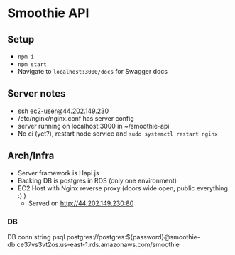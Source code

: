 # Smoothie API 

## Setup
- `npm i`
- `npm start`
- Navigate to `localhost:3000/docs` for Swagger docs

## Server notes
- ssh ec2-user@44.202.149.230 
- /etc/nginx/nginx.conf has server config
- server running on localhost:3000 in ~/smoothie-api
- No ci (yet?), restart node service and `sudo systemctl restart nginx`
## Arch/Infra
- Server framework is Hapi.js
- Backing DB is postgres in RDS (only one environment)
- EC2 Host with Nginx reverse proxy (doors wide open, public everything :) )
    - Served on http://44.202.149.230:80


### DB

DB conn string
psql postgres://postgres:${password}@smoothie-db.ce37vs3vt2os.us-east-1.rds.amazonaws.com/smoothie